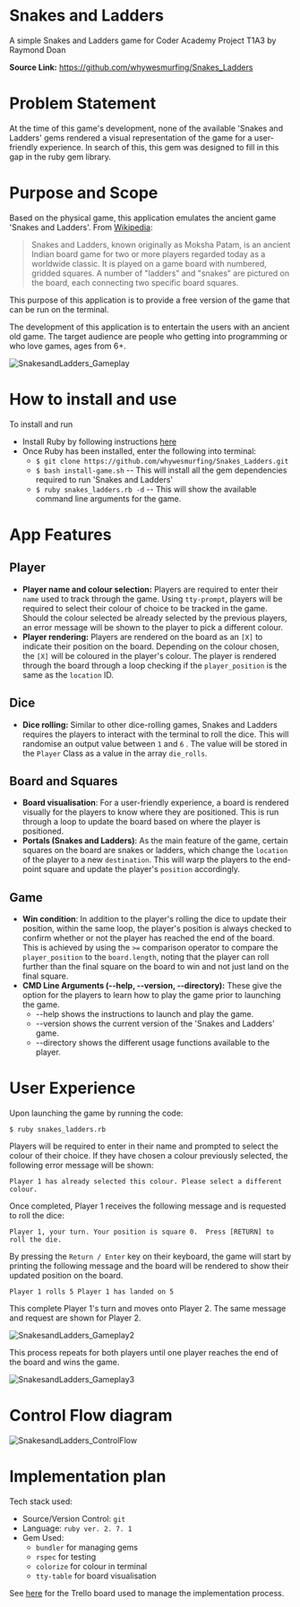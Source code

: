 # Snakes and Ladders

A simple Snakes and Ladders game for Coder Academy Project T1A3 by Raymond Doan

**Source Link:** https://github.com/whywesmurfing/Snakes_Ladders

# Problem Statement

At the time of this game's development, none of the available 'Snakes and Ladders' gems rendered a visual representation of the game for a user-friendly experience. In search of this, this gem was designed to fill in this gap in the ruby gem library. 

# Purpose and Scope

Based on the physical game, this application emulates the ancient game 'Snakes and Ladders'. From [Wikipedia](https://en.wikipedia.org/wiki/Snakes_and_Ladders):

> Snakes and Ladders, known originally as Moksha Patam, is an ancient Indian board game for two or more players regarded today as a worldwide classic. It is played on a game board with numbered, gridded squares. A number of "ladders" and "snakes" are pictured on the board, each connecting two specific board squares.

This purpose of this application is to provide a free version of the game that can be run on the terminal. 

The development of this application is to entertain the users with an ancient old game. The target audience are people who getting into programming or who love games, ages from 6+. 



![SnakesandLadders_Gameplay](/docs/SnakesandLadders_Gameplay.png)



# How to install and use

To install and run

- Install Ruby by following instructions [here](https://www.ruby-lang.org/en/documentation/installation/)
- Once Ruby has been installed, enter the following into terminal:
  - `$ git clone https://github.com/whywesmurfing/Snakes_Ladders.git`
  - `$ bash install-game.sh` -- This will install all the gem dependencies required to run 'Snakes and Ladders'
  - `$ ruby snakes_ladders.rb -d` -- This will show the available command line arguments for the game.

# App Features 

## Player

* **Player name and colour selection:** Players are required to enter their `name` used to track through the game. Using `tty-prompt`, players will be required to select their colour of choice to be tracked in the game. Should the colour selected be already selected by the previous players, an error message will be shown to the player to pick a different colour.
* **Player rendering:** Players are rendered on the board as an `[X]` to indicate their position on the board. Depending on the colour chosen, the `[X]` will be coloured in the player's colour. The player is rendered through the board through a loop checking if the `player_position` is the same as the `location` ID. 

## Dice

* **Dice rolling:** Similar to other dice-rolling games, Snakes and Ladders requires the players to interact with the terminal to roll the dice. This will randomise an output value between `1` and `6` . The value will be stored in the `Player` Class as a value in the array `die_rolls`.

## Board and Squares

* **Board visualisation**: For a user-friendly experience, a board is rendered visually for the players to know where they are positioned. This is run through a loop to update the board based on where the player is positioned.  
* **Portals (Snakes and Ladders)**: As the main feature of the game, certain squares on the board are snakes or ladders, which change the `location` of the player to a new `destination`. This will warp the players to the end-point square and update the player's `position` accordingly.  

## Game

* **Win condition**: In addition to the player's rolling the dice to update their position, within the same loop, the player's position is always checked to confirm whether or not the player has reached the end of the board. This is achieved by using  the `>=` comparison operator to compare the `player_position` to the `board.length`, noting that the player can roll further than the final square on the board to win and not just land on the final square.
* **CMD Line Arguments (--help, --version, --directory):** These give the option for the players to learn how to play the game prior to launching the game. 
  * --help shows the instructions to launch and play the game.
  * --version shows the current version of the 'Snakes and Ladders' game.
  * --directory shows the different usage functions available to the player.

# User Experience 

Upon launching the game by running the code:

 `$ ruby snakes_ladders.rb` 

Players will be required to enter in their name and prompted to select the colour of their choice. If they have chosen a colour previously selected, the following error message will be shown:

`Player 1 has already selected this colour. Please select a different colour.`

Once completed, Player 1 receives the following message and is requested to roll the dice:

`Player 1, your turn. Your position is square 0. 
 Press [RETURN] to roll the die.`

By pressing the `Return / Enter` key on their keyboard, the game will start by printing the following message and the board will be rendered to show their updated position on the board.  

`Player 1 rolls 5
Player 1 has landed on 5`

This complete Player 1's turn and moves onto Player 2. The same message and request are shown for Player 2.

![SnakesandLadders_Gameplay2](/docs/SnakesandLadders_Gameplay2.png)

This process repeats for both players until one player reaches the end of the board and wins the game.

![SnakesandLadders_Gameplay3](/docs/SnakesandLadders_Gameplay3.png)



# Control Flow diagram



![SnakesandLadders_ControlFlow](/docs/SnakesandLadders_ControlFlow.png)



# Implementation plan

Tech stack used:

* Source/Version Control:  `git`
* Language:  `ruby ver. 2. 7. 1`
* Gem Used:
  * `bundler` for managing gems
  * `rspec` for testing
  * `colorize` for colour in terminal
  * `tty-table` for board visualisation

See [here](https://trello.com/b/ydaluzh1/snakes-and-ladders) for the Trello board used to manage the implementation process.



